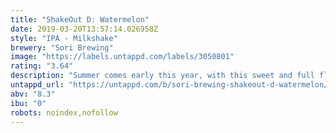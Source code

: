 ```yaml
---
title: "ShakeOut D: Watermelon"
date: 2019-03-20T13:57:14.026958Z
style: "IPA - Milkshake"
brewery: "Sori Brewing"
image: "https://labels.untappd.com/labels/3050801"
rating: "3.64"
description: "Summer comes early this year, with this sweet and full flavored Shake style IPA. This is what you get when you add one metric ton of watermelon into a ShakeOut. Then we backed it up with a massive double dry-hopping of 80% Mosaic and 20% Citra."
untappd_url: "https://untappd.com/b/sori-brewing-shakeout-d-watermelon/3050801"
abv: "8.3"
ibu: "0"
robots: noindex,nofollow
---
```

